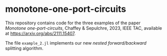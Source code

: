 # monotone-one-port-circuits

This repository contains code for the three examples of the paper *Monotone one-port-circuits*, Chaffey & Sepulchre, 2023, IEEE TAC, available at https://arxiv.org/abs/2111.15407.

The file `example_2.jl` implements our new *nested forward/backward* splitting algorithm.


